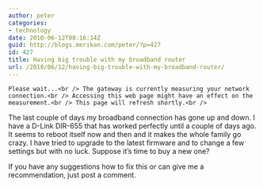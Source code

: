 ```yaml
---
author: peter
categories:
- technology
date: 2010-06-12T08:16:14Z
guid: http://blogs.merikan.com/peter/?p=427
id: 427
title: Having big trouble with my broadband router
url: /2010/06/12/having-big-trouble-with-my-broadband-router/
---
```


`Please wait...<br />
The gateway is currently measuring your network connection.<br />
Accessing this web page might have an effect on the measurement.<br />
This page will refresh shortly.<br />
` 

The last couple of days my broadband connection has gone up and down. I have a D-Link DIR-655 that has worked perfectly until a couple of days ago. It seems to reboot itself now and then and it makes the whole family go crazy. I have tried to upgrade to the latest firmware and to change a few settings but with no luck. Suppose it’s time to buy a new one?

If you have any suggestions how to fix this or can give me a recommendation, just post a comment.
